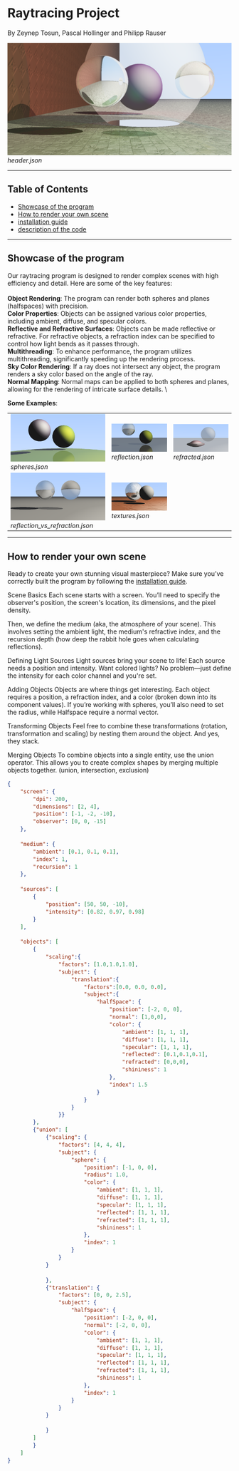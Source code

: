 # Raytracing Project

By Zeynep Tosun, Pascal Hollinger and Philipp Rauser


<div style = "text-align:center">
    <img src="markdown/assets/header.png" alt="a lot of spheres" width="800"/>
    <br />
</div>
<em>header.json</em>

---
## Table of Contents
- [Showcase of the program](#showcase-of-the-program)
- [How to render your own scene](#how-to-render-your-own-scene)
- [installation guide](markdown/installation.md)
- [description of the code](markdown/code_description.md)

---

## Showcase of the program
Our raytracing program is designed to render complex scenes with high efficiency and detail. Here are some of the key features: \
\
**Object Rendering**: The program can render both spheres and planes (halfspaces) with precision. \
**Color Properties**: Objects can be assigned various color properties, including ambient, diffuse, and specular colors. \
**Reflective and Refractive Surfaces**: Objects can be made reflective or refractive. For refractive objects, a refraction index can be specified to control how light bends as it passes through. \
**Multithreading**: To enhance performance, the program utilizes multithreading, significantly speeding up the rendering process. \
**Sky Color Rendering**: If a ray does not intersect any object, the program renders a sky color based on the angle of the ray. \
**Normal Mapping**: Normal maps can be applied to both spheres and planes, allowing for the rendering of intricate surface details. \

**Some Examples**:

<table>
<tr>
    <td>
        <img src="markdown/assets/spheres.png" alt="scene1"/>
        <br />
        <em>spheres.json</em>
    </td>
    <td>
        <img src="markdown/assets/reflection.png" alt="scene2"/>
        <br />
        <em>reflection.json</em>
    </td>
    <td>
        <img src="markdown/assets/refracted.png" alt="scene3"/>
        <br />
        <em>refracted.json</em>
    </td>
</tr>
<tr>
    <td>
        <img src="markdown/assets/reflection_vs_refraction.png" alt="scene4"/>
        <br />
        <em>reflection_vs_refraction.json</em>
    </td>
    <td>
        <img src="markdown/assets/textures.png" alt="scene5"/>
        <br />
        <em>textures.json</em>
    </td>
</tr>
</table>

---

## How to render your own scene 
Ready to create your own stunning visual masterpiece? Make sure you’ve correctly built the program by following the [installation guide](markdown/installation.md).

Scene Basics
Each scene starts with a screen. You’ll need to specify the observer's position, the screen's location, its dimensions, and the pixel density.

Then, we define the medium (aka, the atmosphere of your scene). This involves setting the ambient light, the medium's refractive index, and the recursion depth (how deep the rabbit hole goes when calculating reflections).

Defining Light Sources
Light sources bring your scene to life! Each source needs a position and intensity. Want colored lights? No problem—just define the intensity for each color channel and you're set.

Adding Objects
Objects are where things get interesting. Each object requires a position, a refraction index, and a color (broken down into its component values). If you’re working with spheres, you’ll also need to set the radius, while Halfspace require a normal vector.

Transforming Objects
Feel free to combine these transformations (rotation, transformation and scaling) by nesting them around the object. And yes, they stack.

Merging Objects
To combine objects into a single entity, use the union operator. This allows you to create complex shapes by merging multiple objects together. (union, intersection, exclusion) 
```json
{
    "screen": {
        "dpi": 200,
        "dimensions": [2, 4],
        "position": [-1, -2, -10],
        "observer": [0, 0, -15]
    },

    "medium": {
        "ambient": [0.1, 0.1, 0.1],
        "index": 1,
        "recursion": 1
    },

    "sources": [
        {
            "position": [50, 50, -10],
            "intensity": [0.82, 0.97, 0.98]
        }
    ],

    "objects": [
        {
            "scaling":{
                "factors": [1.0,1.0,1.0],
                "subject": {
                    "translation":{
                        "factors":[0.0, 0.0, 0.0],
                        "subject":{
                            "halfSpace": {
                                "position": [-2, 0, 0],
                                "normal": [1,0,0],
                                "color": {
                                    "ambient": [1, 1, 1],
                                    "diffuse": [1, 1, 1],
                                    "specular": [1, 1, 1],
                                    "reflected": [0.1,0.1,0.1],
                                    "refracted": [0,0,0],
                                    "shininess": 1
                                },
                                "index": 1.5
                            }
                        }
                    }
                }}
        },
        {"union": [
            {"scaling": {
                "factors": [4, 4, 4],
                "subject": {
                    "sphere": {
                        "position": [-1, 0, 0],
                        "radius": 1.0,
                        "color": {
                            "ambient": [1, 1, 1],
                            "diffuse": [1, 1, 1],
                            "specular": [1, 1, 1],
                            "reflected": [1, 1, 1],
                            "refracted": [1, 1, 1],
                            "shininess": 1
                        },
                        "index": 1
                    }
                }
            }

            },
            {"translation": {
                "factors": [0, 0, 2.5],
                "subject": {
                    "halfSpace": {
                        "position": [-2, 0, 0],
                        "normal": [-2, 0, 0],
                        "color": {
                            "ambient": [1, 1, 1],
                            "diffuse": [1, 1, 1],
                            "specular": [1, 1, 1],
                            "reflected": [1, 1, 1],
                            "refracted": [1, 1, 1],
                            "shininess": 1
                        },
                        "index": 1
                    }
                }
            }

            }
        ]
        }
    ]
}
```
